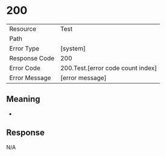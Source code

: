 # 200

|                                       |                                                 |
| ------------------------------------- | ----------------------------------------------- |
| Resource                              | Test                                         |
| Path                                  |                                            |
| Error Type                            | [system]                                       |
| Response Code                         | 200                                              |
| Error Code                            | 200.Test.[error code count index]                                     |
| Error Message                         | [error message] |

## Meaning
-

## Response


N/A

